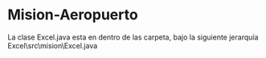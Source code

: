 # Mision-Aeropuerto

La clase Excel.java esta en dentro de las carpeta, bajo la siguiente jerarquía Excel\\src\\mision\\Excel.java
